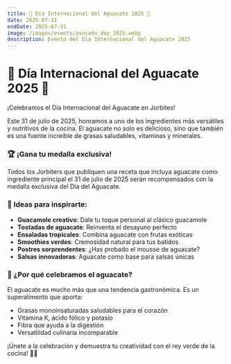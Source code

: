 ```yaml
---
title: 🥑 Día Internacional del Aguacate 2025 🥑
date: 2025-07-31
endDate: 2025-07-31
image: /images/events/avocado_day_2025.webp
description: Evento del Día Internacional del Aguacate 2025
---
```


# 🥑 Día Internacional del Aguacate 2025 🥑

¡Celebramos el Día Internacional del Aguacate en Jorbites!

Este 31 de julio de 2025, honramos a uno de los ingredientes más versátiles y nutritivos de la cocina. El aguacate no solo es delicioso, sino que también es una fuente increíble de grasas saludables, vitaminas y minerales.

### 🏆 ¡Gana tu medalla exclusiva!

Todos los Jorbiters que publiquen una receta que incluya aguacate como ingrediente principal el 31 de julio de 2025 serán recompensados con la medalla exclusiva del Día del Aguacate.

### 🥑 Ideas para inspirarte:

- **Guacamole creativo**: Dale tu toque personal al clásico guacamole
- **Tostadas de aguacate**: Reinventa el desayuno perfecto
- **Ensaladas tropicales**: Combina aguacate con frutas exóticas
- **Smoothies verdes**: Cremosidad natural para tus batidos
- **Postres sorprendentes**: ¿Has probado el mousse de aguacate?
- **Salsas innovadoras**: Aguacate como base para salsas únicas

### 💚 ¿Por qué celebramos el aguacate?

El aguacate es mucho más que una tendencia gastronómica. Es un superalimento que aporta:
- Grasas monoinsaturadas saludables para el corazón
- Vitamina K, ácido fólico y potasio
- Fibra que ayuda a la digestión
- Versatilidad culinaria incomparable

¡Únete a la celebración y demuestra tu creatividad con el rey verde de la cocina! 🥑👑
